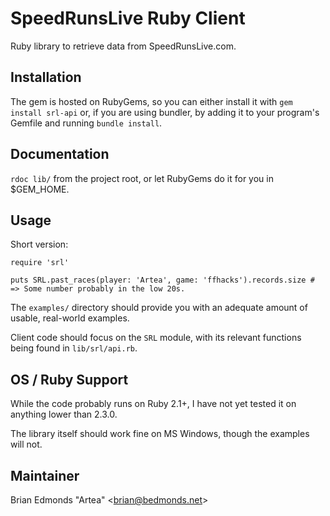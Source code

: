 SpeedRunsLive Ruby Client
=========================

Ruby library to retrieve data from SpeedRunsLive.com.


## Installation

The gem is hosted on RubyGems, so you can either install it 
with `gem install srl-api` or, if you are using bundler, by adding
it to your program's Gemfile and running `bundle install`.


## Documentation

`rdoc lib/` from the project root, or let RubyGems do it for you in $GEM_HOME.


## Usage

Short version: 

    require 'srl'

    puts SRL.past_races(player: 'Artea', game: 'ffhacks').records.size # => Some number probably in the low 20s.

The `examples/` directory should provide you with an adequate amount
of usable, real-world examples.

Client code should focus on the `SRL` module, with its relevant functions 
being found in `lib/srl/api.rb`.


## OS / Ruby Support

While the code probably runs on Ruby 2.1+, I have not yet tested it on 
anything lower than 2.3.0.

The library itself should work fine on MS Windows, though the examples
will not.


## Maintainer

Brian Edmonds "Artea" <[brian@bedmonds.net](mailto:brian@bedmonds.net)>
